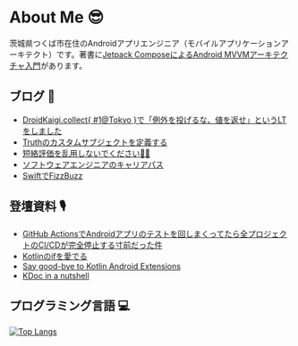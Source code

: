 # About Me 😎

茨城県つくば市在住のAndroidアプリエンジニア（モバイルアプリケーションアーキテクト）です。著書に[Jetpack ComposeによるAndroid MVVMアーキテクチャ入門](https://nextpublishing.jp/book/13660.html)があります。

## ブログ 🚀

<!-- BLOG-POST-LIST:START -->
- [DroidKaigi.collect{ #1@Tokyo }で「例外を投げるな、値を返せ」というLTをしました](https://okuzawats.com/blog/do-not-throw-exception-return-value/)
- [Truthのカスタムサブジェクトを定義する](https://okuzawats.com/blog/truth-custom-subject/)
- [短絡評価を乱用しないでください🙅‍♂️](https://okuzawats.com/blog/do-not-abuse-short-circuit/)
- [ソフトウェアエンジニアのキャリアパス](https://okuzawats.com/blog/software-engineer-career-path/)
- [SwiftでFizzBuzz](https://okuzawats.com/blog/swift-fizzbuzz/)
<!-- BLOG-POST-LIST:END -->

## 登壇資料 🎙️

- [GitHub ActionsでAndroidアプリのテストを回しまくってたら全プロジェクトのCI/CDが完全停止する寸前だった件](https://github.com/okuzawats/slide/blob/main/20220614_Engineer_LT_%231_Android_Organized_by_U-NEXT/github-actions.md)
- [Kotlinのifを愛でる](https://github.com/okuzawats/slide/blob/main/20220311_Chura_Collaboration_%239/love-kotlin-if.md)
- [Say good-bye to Kotlin Android Extensions](https://github.com/okuzawats/slide/blob/main/20201127_Yumemi_apk_%232/say_good-bye_to_kotlin_android_extensions.md)
- [KDoc in a nutshell](https://github.com/okuzawats/slide/blob/main/20200821_Yumemi_apk_%231/KDoc_in_a_nutshell.md)

## プログラミング言語 💻
[![Top Langs](https://github-readme-stats.vercel.app/api/top-langs/?username=okuzawats)](https://github.com/anuraghazra/github-readme-stats)
